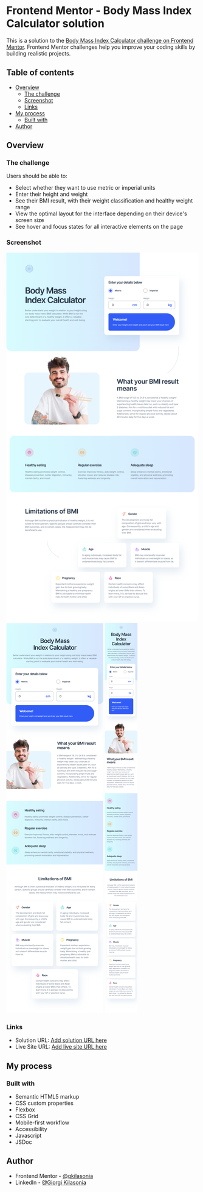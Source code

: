 # Frontend Mentor - Body Mass Index Calculator solution

This is a solution to the [Body Mass Index Calculator challenge on Frontend Mentor](https://www.frontendmentor.io/challenges/body-mass-index-calculator-brrBkfSz1T). Frontend Mentor challenges help you improve your coding skills by building realistic projects.

## Table of contents

- [Overview](#overview)
  - [The challenge](#the-challenge)
  - [Screenshot](#screenshot)
  - [Links](#links)
- [My process](#my-process)
  - [Built with](#built-with)
- [Author](#author)

## Overview

### The challenge

Users should be able to:

- Select whether they want to use metric or imperial units
- Enter their height and weight
- See their BMI result, with their weight classification and healthy weight range
- View the optimal layout for the interface depending on their device's screen size
- See hover and focus states for all interactive elements on the page

### Screenshot

![](./assets/screenshots/desktop-screenshot.png)
![](./assets/screenshots/tablet-screenshot.png)
![](./assets/screenshots/mobile-screenshot.png)

### Links

- Solution URL: [Add solution URL here](https://github.com/gkilasonia/bmi-calculator)
- Live Site URL: [Add live site URL here](https://kilasa-bmi-calculator.netlify.app/)

## My process

### Built with

- Semantic HTML5 markup
- CSS custom properties
- Flexbox
- CSS Grid
- Mobile-first workflow
- Accessibility
- Javascript
- JSDoc

## Author

- Frontend Mentor - [@gkilasonia](https://www.frontendmentor.io/profile/gkilasonia)
- LinkedIn - [@Giorgi Kilasonia](https://www.linkedin.com/in/giorgi-kilasonia-7a96ab190/)
